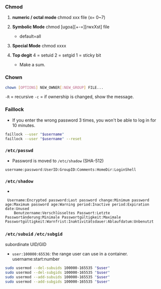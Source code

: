 ### Chmod

1. **numeric / octal mode** 
chmod xxx file
(x= 0~7)

2. **Symbolic Mode** 
chmod [ugoa][+-=][rwxXst] file
    * default=all

3. **Special Mode** 
chmod xxxx

4. **Top degit**
4 = setuid
2 = setgid
1 = sticky bit
    * Make a sum.

### Chown
```bash
chown [OPTIONS] NEW_OWNER[:NEW_GROUP] FILE...
```
`-R` = recursive
`-c` = if ownership is changed, show the message.

### Faillock
* If you enter the wrong password 3 times, you won't be able to log in for 10 minutes.
```bash
faillock --user "$username"
faillock --user "$username" --reset

```


### `/etc/passwd`

* Password is moved to `/etc/shadow` (SHA-512)
```
username:password:UserID:GroupID:Comments:HomeDir:LoginShell
```

### `/etc/shadow`

*
```
 Username:Encrypted password:Last password change:Minimum password age:Maximum password age:Warning period:Inactive period:Expiration date:Unused
    Benutzername:Verschlüsseltes Passwort:Letzte Passwortänderung:Minimale Passwortgültigkeit:Maximale Passwortgültigkeit:Warnfrist:Inaktivitätsdauer:Ablaufdatum:Unbenutzt
```

### `/etc/subuid` `/etc/subgid`
subordinate UID/GID
* `user:100000:65536`: the range user can use in a container. username:start:number
```bash
sudo usermod --del-subuids 100000-165535 "$user"
sudo usermod --del-subgids 100000-165535 "$user"
sudo usermod --add-subuids 100000-165535 "$user"
sudo usermod --add-subgids 100000-165535 "$user"
```

